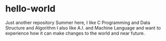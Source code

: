 # hello-world
Just another repository
Summer here, I like C Programming and Data Structure and Algorithm
I also like A.I. and Machine Language and want to experience how it can make changes to the world and near future.
